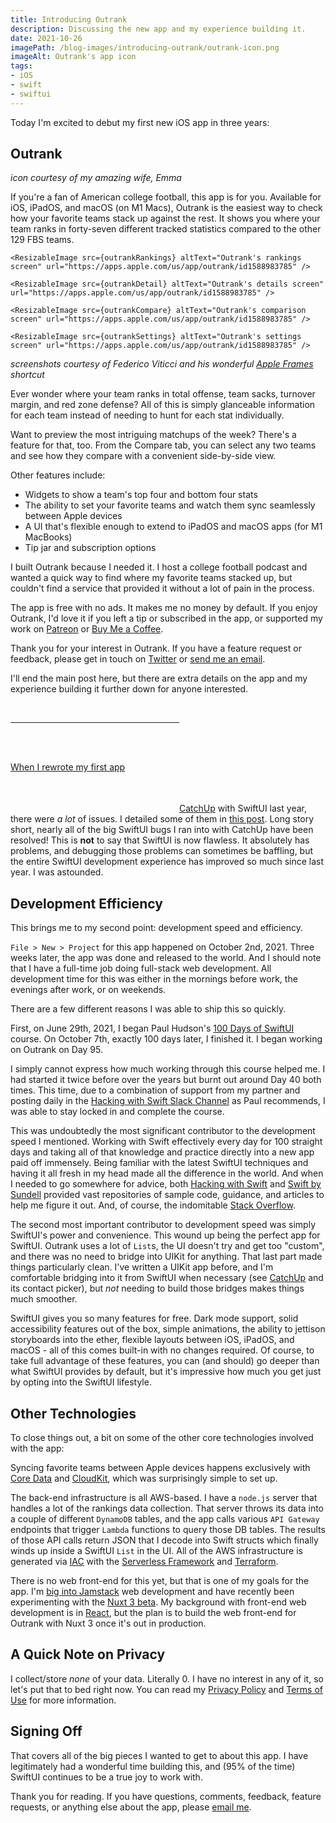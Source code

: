 ```yaml
---
title: Introducing Outrank
description: Discussing the new app and my experience building it.
date: 2021-10-26
imagePath: /blog-images/introducing-outrank/outrank-icon.png
imageAlt: Outrank's app icon
tags:
- iOS
- swift
- swiftui
---
```


<script>
	import ResizableImage from '$lib/components/ResizableImage.svelte'
	import ResizableIcon from '$lib/components/ResizableIcon.svelte'
	
	import outrankIcon from '$lib/assets/site-images/outrank/outrank-icon.png'
	import outrankRankings from '$lib/assets/site-images/outrank/outrank-rankings.png'
	import outrankDetail from '$lib/assets/site-images/outrank/outrank-detail.png'
	import outrankCompare from '$lib/assets/site-images/outrank/outrank-compare.png'
	import outrankSettings from '$lib/assets/site-images/outrank/outrank-settings.png'
</script>

Today I'm excited to debut my first new iOS app in three years:

## Outrank

<ResizableIcon src={outrankIcon} altText="Outrank's app icon" url="https://apps.apple.com/us/app/outrank/id1588983785" />

*icon courtesy of my amazing wife, Emma*

If you're a fan of American college football, this app is for you. Available for iOS, iPadOS, and macOS (on M1 Macs), Outrank is the easiest way to check how your favorite teams stack up against the rest. It shows you where your team ranks in forty-seven different tracked statistics compared to the other 129 FBS teams.

<div class="flex items-stretch mb-4 max-w-5xl">

	<ResizableImage src={outrankRankings} altText="Outrank's rankings screen" url="https://apps.apple.com/us/app/outrank/id1588983785" />

	<ResizableImage src={outrankDetail} altText="Outrank's details screen" url="https://apps.apple.com/us/app/outrank/id1588983785" />

	<ResizableImage src={outrankCompare} altText="Outrank's comparison screen" url="https://apps.apple.com/us/app/outrank/id1588983785" />

	<ResizableImage src={outrankSettings} altText="Outrank's settings screen" url="https://apps.apple.com/us/app/outrank/id1588983785" />
</div>

*screenshots courtesy of Federico Viticci and his wonderful <a href="https://www.macstories.net/ios/apple-frames-2-0-faster-lighter-and-featuring-support-for-iphone-13-ipad-mini-ipad-10-2-imac-24-macbook-air-and-multiple-languages/" target="_blank" rel="noreferrer">Apple Frames</a> shortcut*

Ever wonder where your team ranks in total offense, team sacks, turnover margin, and red zone defense? All of this is simply glanceable information for each team instead of needing to hunt for each stat individually.

Want to preview the most intriguing matchups of the week? There's a feature for that, too. From the Compare tab, you can select any two teams and see how they compare with a convenient side-by-side view.

Other features include: 

* Widgets to show a team's top four and bottom four stats
* The ability to set your favorite teams and watch them sync seamlessly between Apple devices
* A UI that's flexible enough to extend to iPadOS and macOS apps (for M1 MacBooks)
* Tip jar and subscription options

I built Outrank because I needed it. I host a college football podcast and wanted a quick way to find where my favorite teams stacked up, but couldn't find a service that provided it without a lot of pain in the process.

The app is free with no ads. It makes me no money by default. If you enjoy Outrank, I'd love it if you left a tip or subscribed in the app, or supported my work on <a href="https://patreon.com/ryantoken" target="_blank" rel="noreferrer">Patreon</a> or <a href="https://buymeacoffee.com/ryantoken" target="_blank" rel="noreferrer">Buy Me a Coffee</a>.

Thank you for your interest in Outrank. If you have a feature request or feedback, please get in touch on <a href="https://twitter.com/OutrankApp" target="_blank" rel="noreferrer">Twitter</a> or <a href="mailto:outrankapp@gmail.com" target="_blank" rel="noreferrer">send me an email</a>.

I'll end the main post here, but there are extra details on the app and my experience building it further down for anyone interested.

<a href="https://apps.apple.com/us/app/outrank/id1588983785" target="_blank" rel="noreferrer" style="display:inline-block;overflow:hidden;background:url(https://linkmaker.itunes.apple.com/assets/shared/badges/en-us/appstore-lrg.svg) no-repeat;width:270px;height:80px;background-size:contain;" />

<br />

---

<br />

# Extra Points

Hello! If you're still reading this, thank you! I had a blast building Outrank. I thought I'd go a bit deeper and share my experience building the app, things I learned, the technologies involved, and more.

## SwiftUI

First, a comment on SwiftUI. 100% of Outrank is written with it - there is no bridging into UIKit for anything, and there's no Objective-C code either. It's all Swift and SwiftUI, just as the good lord intended.

When I rewrote my first app <a href="https://apps.apple.com/us/app/catchup-keep-in-touch/id1358023550" target="_blank" rel="noreferrer">CatchUp</a> with SwiftUI last year, there were *a lot* of issues. I detailed some of them in <a href="/blog/catching-up/" target="_blank" rel="noreferrer">this post</a>. Long story short, nearly all of the big SwiftUI bugs I ran into with CatchUp have been resolved! This is **not** to say that SwiftUI is now flawless. It absolutely has problems, and debugging those problems can sometimes be baffling, but the entire SwiftUI development experience has improved so much since last year. I was astounded.

## Development Efficiency

This brings me to my second point: development speed and efficiency.

`File > New > Project` for this app happened on October 2nd, 2021. Three weeks later, the app was done and released to the world. And I should note that I have a full-time job doing full-stack web development. All development time for this was either in the mornings before work, the evenings after work, or on weekends.

There are a few different reasons I was able to ship this so quickly.

First, on June 29th, 2021, I began Paul Hudson's <a href="https://www.hackingwithswift.com/100/swiftui" target="_blank" rel="noreferrer">100 Days of SwiftUI</a> course. On October 7th, exactly 100 days later, I finished it. I began working on Outrank on Day 95.

I simply cannot express how much working through this course helped me. I had started it twice before over the years but burnt out around Day 40 both times. This time, due to a combination of support from my partner and posting daily in the <a href="https://hackingwithswift.slack.com/join/shared_invite/zt-rgfapib5-hQut2NVKwv6RwQ64VbYvtQ#/shared-invite/email" target="_blank" rel="noreferrer">Hacking with Swift Slack Channel</a> as Paul recommends, I was able to stay locked in and complete the course.

This was undoubtedly the most significant contributor to the development speed I mentioned. Working with Swift effectively every day for 100 straight days and taking all of that knowledge and practice directly into a new app paid off immensely. Being familiar with the latest SwiftUI techniques and having it all fresh in my head made all the difference in the world. And when I needed to go somewhere for advice, both <a href="https://www.hackingwithswift.com" target="_blank" rel="noreferrer">Hacking with Swift</a> and <a href="https://www.swiftbysundell.com" target="_blank" rel="noreferrer">Swift by Sundell</a> provided vast repositories of sample code, guidance, and articles to help me figure it out. And, of course, the indomitable <a href="https://www.stackoverflow.com" target="_blank" rel="noreferrer">Stack Overflow</a>.

The second most important contributor to development speed was simply SwiftUI's power and convenience. This wound up being the perfect app for SwiftUI. Outrank uses a lot of `List`s, the UI doesn't try and get too "custom", and there was no need to bridge into UIKit for anything. That last part made things particularly clean. I've written a UIKit app before, and I'm comfortable bridging into it from SwiftUI when necessary (see <a href="https://apps.apple.com/us/app/catchup-keep-in-touch/id1358023550" target="_blank" rel="noreferrer">CatchUp</a> and its contact picker), but *not* needing to build those bridges makes things much smoother.

SwiftUI gives you so many features for free. Dark mode support, solid accessibility features out of the box, simple animations, the ability to jettison storyboards into the ether, flexible layouts between iOS, iPadOS, and macOS - all of this comes built-in with no changes required. Of course, to take full advantage of these features, you can (and should) go deeper than what SwiftUI provides by default, but it's impressive how much you get just by opting into the SwiftUI lifestyle.

## Other Technologies

To close things out, a bit on some of the other core technologies involved with the app:

Syncing favorite teams between Apple devices happens exclusively with <a href="https://developer.apple.com/documentation/coredata" target="_blank" rel="noreferrer">Core Data</a> and <a href="https://developer.apple.com/icloud/cloudkit/" target="_blank" rel="noreferrer">CloudKit</a>, which was surprisingly simple to set up.

The back-end infrastructure is all AWS-based. I have a `node.js` server that handles a lot of the rankings data collection. That server throws its data into a couple of different `DynamoDB` tables, and the app calls various `API Gateway` endpoints that trigger `Lambda` functions to query those DB tables. The results of those API calls return JSON that I decode into Swift structs which finally winds up inside a SwiftUI `List` in the UI. All of the AWS infrastructure is generated via <a href="https://en.wikipedia.org/wiki/Infrastructure_as_code" target="_blank" rel="noreferrer">IAC</a> with the <a href="https://www.serverless.com/framework" target="_blank" rel="noreferrer">Serverless Framework</a> and <a href="https://www.terraform.io" target="_blank" rel="noreferrer">Terraform</a>.

There is no web front-end for this yet, but that is one of my goals for the app. I'm <a href="/blog/rocking-with-the-jamstack/" target="_blank" rel="noreferrer">big into Jamstack</a> web development and have recently been experimenting with the <a href="https://v3.nuxtjs.org/" target="_blank" rel="noreferrer">Nuxt 3 beta</a>. My background with front-end web development is in <a href="https://reactjs.org/" target="_blank" rel="noreferrer">React</a>, but the plan is to build the web front-end for Outrank with Nuxt 3 once it's out in production.

## A Quick Note on Privacy

I collect/store *none* of your data. Literally 0. I have no interest in any of it, so let's put that to bed right now. You can read my <a href="/privacy-policy" target="_blank" rel="noreferrer">Privacy Policy</a> and <a href="/terms-of-use" target="_blank" rel="noreferrer">Terms of Use</a> for more information.

## Signing Off

That covers all of the big pieces I wanted to get to about this app. I have legitimately had a wonderful time building this, and (95% of the time) SwiftUI continues to be a true joy to work with.

Thank you for reading. If you have questions, comments, feedback, feature requests, or anything else about the app, please <a href="mailto:outrankapp@gmail.com" target="_blank" rel="noreferrer">email me</a>.

<a href="https://apps.apple.com/us/app/outrank/id1588983785" target="_blank" rel="noreferrer" style="display:inline-block;overflow:hidden;background:url(https://linkmaker.itunes.apple.com/assets/shared/badges/en-us/appstore-lrg.svg) no-repeat;width:270px;height:80px;background-size:contain;" />